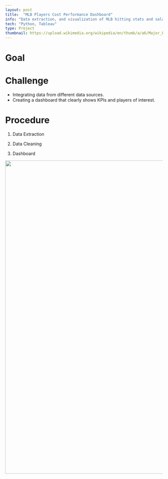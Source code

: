 ```yaml
---
layout: post
title:  "MLB Players Cost Performance Dashboard"
info: "Data extraction, and visualization of MLB hitting stats and salary data."
tech: "Python, Tableau"
type: Project
thumbnail: https://upload.wikimedia.org/wikipedia/en/thumb/a/a6/Major_League_Baseball_logo.svg/1200px-Major_League_Baseball_logo.svg.png
---
```


# Goal


# Challenge
- Integrating data from different data sources. 
- Creating a dashboard that clearly shows KPIs and players of interest. 


# Procedure
1. Data Extraction


2. Data Cleaning


3. Dashboard




<img src="https://i.imgur.com/HnsNDRb.png" width=1000>
